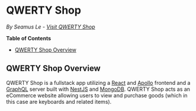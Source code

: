 # QWERTY Shop
*By Seamus Le - [Visit QWERTY Shop](https://qwerty-shop-app.herokuapp.com/)*

**Table of Contents**
* [QWERTY Shop Overview](#qwerty-shop-overview)

## QWERTY Shop Overview
QWERTY Shop is a fullstack app utilizing a [React](https://reactjs.org/) and [Apollo](https://www.apollographql.com/) frontend and a [GraphQL](https://graphql.org/) server built with [NestJS](https://nestjs.com/) and [MongoDB](https://www.mongodb.com/).  QWERTY Shop acts as an eCommerce website allowing users to view and purchase goods (which in this case are keyboards and related items). 

